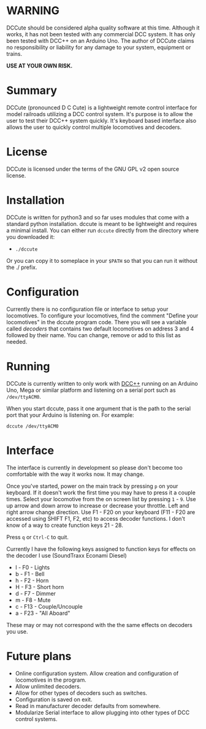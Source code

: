 
# WARNING

DCCute should be considered alpha quality software at this time.  Although it works, it has not
been tested with any commercial DCC system. It has only been tested with DCC++ on an Arduino Uno.
The author of DCCute claims no responsibility or liability for any damage to your system,
equipment or trains.

__USE AT YOUR OWN RISK.__


# Summary

DCCute (pronounced D C Cute) is a lightweight remote control interface for model
railroads utilizing a DCC control system.  It's purpose is to allow the user to
test their DCC++ system quickly. It's keyboard based interface also allows the
user to quickly control multiple locomotives and decoders.

# License

DCCute is licensed under the terms of the GNU GPL v2 open source license.

# Installation

DCCute is written for python3 and so far uses modules that come with
a standard python installation. dccute is meant to be lightweight and requires
a minimal install. You can either run `dccute` directly from the directory where
you downloaded it:

* `./dccute`

Or you can copy it to someplace in your `$PATH` so that you can run it without the
./ prefix.

# Configuration

Currently there is no configuration file or interface to setup your locomotives.
To configure your locomotives, find the comment "Define your locomotives" in the
dccute program code. There you will see a variable called _decoders_ that contains
two default locomotives on address 3 and 4 followed by their name. You can change,
remove or add to this list as needed.

# Running

DCCute is currently written to only work with [DCC++](https://github.com/DccPlusPlus/BaseStation)
running on an Arduino Uno, Mega or similar platform and listening on a
serial port such as `/dev/ttyACM0`.

When you start dccute, pass it one argument that is the path to the serial port that
your Arduino is listening on. For example:

`dccute /dev/ttyACM0`


# Interface

The interface is currently in development so please don't become too comfortable with
the way it works now. It may change.

Once you've started, power on the main track by pressing `p` on your keyboard. If it doesn't
work the first time you may have to press it a couple times. Select your locomotive from the on
screen list by pressing `1` - `9`. Use up arrow and down arrow to increase or decrease your throttle.
Left and right arrow change direction. Use F1 - F20 on your keyboard (F11 - F20
are accessed using SHIFT F1, F2, etc) to access decoder functions. I don't know of a
way to create function keys 21 - 28.

Press `q` or `Ctrl-C` to quit.

Currently I have the following keys assigned to function keys for effects on the decoder I use (SoundTraxx Econami Diesel)

* l - F0 - Lights
* b - F1 - Bell
* h - F2 - Horn
* H - F3 - Short horn
* d - F7 - Dimmer
* m - F8 - Mute
* c - F13 - Couple/Uncouple
* a - F23 - "All Aboard"

These may or may not correspond with the the same effects on decoders you use.


# Future plans

* Online configuration system. Allow creation and configuration of locomotives in the program.
* Allow unlimited decoders.
* Allow for other types of decoders such as switches.
* Configuration is saved on exit.
* Read in manufacturer decoder defaults from somewhere.
* Modularize Serial interface to allow plugging into other types of DCC control systems.

